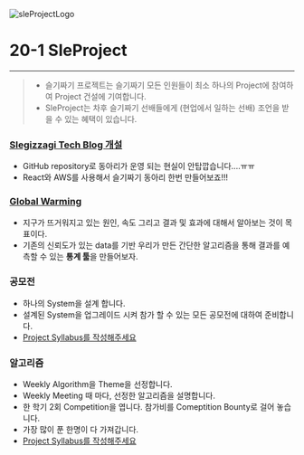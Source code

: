 

![sleProjectLogo](./../src/slegizzagi_proejct_logo_2.png)

# 20-1 SleProject

---

> * 슬기짜기 프로젝트는 슬기짜기 모든 인원들이 최소 하나의 Project에 참여하여 Project 건설에 기여합니다.
> * SleProject는 차후 슬기짜기 선배들에게 (현업에서 일하는 선배) 조언을 받을 수 있는 혜택이 있습니다.

### [Slegizzagi Tech Blog 개설](https://github.com/HGU-slegizzagi/20-1/blob/master/project/SleTechBlog/README.md)

* GitHub repository로 동아리가 운영 되는 현실이 안탑깝습니다....ㅠㅠ
* React와 AWS를 사용해서 슬기짜기 동아리 한번 만들어보죠!!!

### [Global Warming](https://github.com/HGU-slegizzagi/20-1/tree/master/project/Global%20Warming)

* 지구가 뜨거워지고 있는 원인, 속도 그리고 결과 및 효과에 대해서 알아보는 것이 목표이다.
* 기존의 신뢰도가 있는 data를 기반 우리가 만든 간단한 알고리즘을 통해 결과를 예측할 수 있는 **통계 툴**을 만들어보자.

### 공모전

* 하나의 System을 설계 합니다.
* 설계된 System을 업그레이드 시켜 참가 할 수 있는 모든 공모전에 대하여 준비합니다.
* [Project Syllabus를 작성해주세요](https://github.com/HGU-slegizzagi/20-1/blob/master/project/project_detail_format.md)


### 알고리즘 

* Weekly Algorithm을 Theme을 선정합니다.
*  Weekly Meeting 때 마다, 선정한 알고리즘을 설명합니다.
* 한 학기 2회 Competition을 엽니다. 참가비를 Comeptition Bounty로 걸어 놓습니다.
* 가장 많이 푼 한명이 다 가져갑니다.
* [Project Syllabus를 작성해주세요](https://github.com/HGU-slegizzagi/20-1/blob/master/project/project_detail_format.md)


